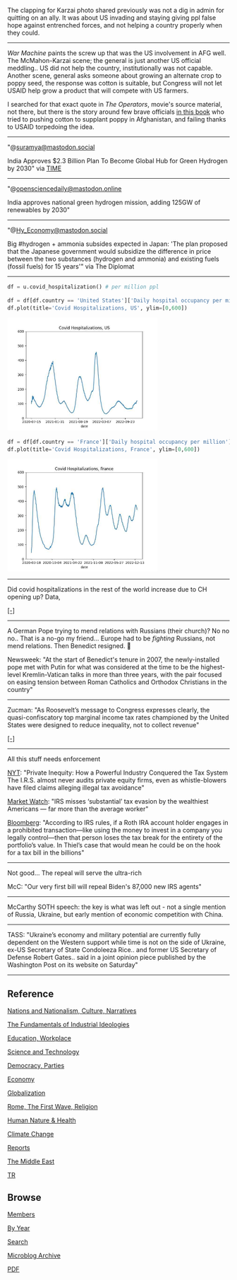 
The clapping for Karzai photo shared previously was not a dig in admin
for quitting on an ally. It was about US invading and staying giving
ppl false hope against entrenched forces, and not helping a country
properly when they could.

---

*War Machine* paints the screw up that was the US involvement in AFG
well. The McMahon-Karzai scene; the general is just another US
official meddling.. US did not help the country, institutionally was
not capable. Another scene, general asks someone about growing an
alternate crop to poppy seed, the response was cotton is suitable, but
Congress will not let USAID help grow a product that will compete with
US farmers.

I searched for that exact quote in *The Operators*, movie's source
material, not there, but there is the story around few brave officials
[in this book](2023/01/little-america-chandrasekaran.html#cotton) who tried to
pushing cotton to supplant poppy in Afghanistan, and failing thanks to
USAID torpedoing the idea.

---

"@suramya@mastodon.social

India Approves $2.3 Billion Plan To Become Global Hub for Green
Hydrogen by 2030" via [TIME](https://time.com/6244782/india-2-billion-green-hydrogen)

---

"@opensciencedaily@mastodon.online

India approves national green hydrogen mission, adding 125GW of
renewables by 2030"

---

"@Hy_Economy@mastodon.social

Big \#hydrogen + ammonia subsides expected in Japan: 'The plan
proposed that the Japanese government would subsidize the difference
in price between the two substances (hydrogen and ammonia) and
existing fuels (fossil fuels) for 15 years'" via The Diplomat

---

```python
df = u.covid_hospitalization() # per million ppl
```

```python
df = df[df.country == 'United States']['Daily hospital occupancy per million']
df.plot(title='Covid Hospitalizations, US', ylim=[0,600])
```

<img width="340" src="mbl/2023/covid-hospus1.jpg"/>

```python
df = df[df.country == 'France']['Daily hospital occupancy per million']
df.plot(title='Covid Hospitalizations, France', ylim=[0,600])
```

<img width="340" src="mbl/2023/covid-hospfr1.jpg"/>

---

Did covid hospitalizations in the rest of the world increase due to CH
opening up? Data,

[[-]](https://github.com/owid/covid-19-data/tree/master/public/data/hospitalizations)

---

A German Pope trying to mend relations with Russians (their church)?
No no no.. That is a no-go my friend... Europe had to be *fighting*
Russians, not mend relations. Then Benedict resigned. 🤨

Newsweek: "At the start of Benedict's tenure in 2007, the
newly-installed pope met with Putin for what was considered at the
time to be the highest-level Kremlin-Vatican talks in more than three
years, with the pair focused on easing tension between Roman Catholics
and Orthodox Christians in the country"

---

Zucman: "As Roosevelt’s message to Congress expresses clearly, the
quasi-confiscatory top marginal income tax rates championed by the
United States were designed to reduce inequality, not to collect
revenue"

[[-]](https://forgeorganizing.org/article/triumph-injustice-boston-richmond)

---

All this stuff needs enforcement

[NYT](https://www.nytimes.com/2021/06/12/business/private-equity-taxes.html):
"Private Inequity: How a Powerful Industry Conquered the Tax
System The I.R.S. almost never audits private equity firms, even as
whistle-blowers have filed claims alleging illegal tax avoidance"

[Market Watch](https://www.marketwatch.com/story/irs-misses-substantial-tax-evasion-by-the-wealthiest-americans-this-study-calculates-just-how-much-11616502277):
"IRS misses ‘substantial’ tax evasion by the wealthiest Americans — far
more than the average worker"

[Bloomberg](https://www.bloomberg.com/news/features/2021-09-15/peter-thiel-gamed-silicon-valley-tech-trump-taxes-and-politics):
"According to IRS rules, if a Roth IRA account holder engages in a
prohibited transaction—like using the money to invest in a company you
legally control—then that person loses the tax break for the entirety
of the portfolio’s value. In Thiel’s case that would mean he could be
on the hook for a tax bill in the billions"

---

Not good... The repeal will serve the ultra-rich

McC: "Our very first bill will repeal Biden's 87,000 new IRS agents"

---

McCarthy SOTH speech: the key is what was left out - not a single
mention of Russia, Ukraine, but early mention of economic competition
with China.

---

TASS: "Ukraine’s economy and military potential are currently fully
dependent on the Western support while time is not on the side of
Ukraine, ex-US Secretary of State Condoleeza Rice.. and former US
Secretary of Defense Robert Gates.. said in a joint opinion piece
published by the Washington Post on its website on Saturday"

---

## Reference

[Nations and Nationalism, Culture, Narratives](2013/02/nations-and-nationalism.html)

[The Fundamentals of Industrial Ideologies](2011/04/fundamentals-of-industrial-ideologies.html)

[Education, Workplace](2017/09/education-workplace.html)

[Science and Technology](2018/09/science-technology.html)

[Democracy, Parties](2016/11/democracy.html)

[Economy](2018/05/economy.html)

[Globalization](2018/09/globalization.html)

[Rome, The First Wave, Religion](2017/12/rome.html)

[Human Nature & Health](2020/07/human-nature.html)

[Climate Change](2018/12/climate.html)

[Reports](2019/05/reports.html)

[The Middle East](2019/07/middleeast.html)

[TR](../tr)

## Browse

[Members](2022/08/members.html)

[By Year](years.html)

[Search](search.html)

[Microblog Archive](mbl/index.html)

[PDF](https://drive.google.com/uc?export=view&id=1FSi-1MnqXVq_PVTEXzzflwN8-7h92N_R)

